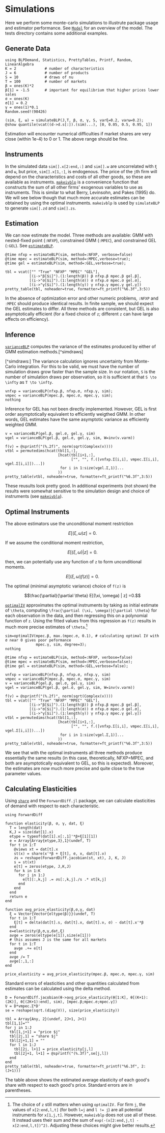 # Simulations

Here we perform some monte-carlo simulations to illustrute package
usage and estimator performance. See [`Model`](@ref) for an overview
of the model. The tests directory contains some additional examples.

## Generate Data

```@example sim
using BLPDemand, Statistics, PrettyTables, Printf, Random, LinearAlgebra
K = 2             # number of characteristics
J = 6             # number of products
S = 10            # draws of nu
T = 100           # number of markets
β = ones(K)*2 
β[1] = -1.5       # important for equilibrium that higher prices lower sales
σ = ones(K)
σ[1] = 0.2
γ = ones(1)*0.1
Random.seed!(98426)

(sim, ξ, ω) = simulateBLP(J,T, β, σ, γ, S, varξ=0.2, varω=0.2);
@show quantile(vcat((d->d.s[:]).(sim)...), [0, 0.05, 0.5, 0.95, 1])
```

Estimation will encounter numerical difficulties if market shares are very
close (within 1e-4) to 0 or 1. The above range should be fine. 

## Instruments

In the simulated data `sim[].x[2:end,:]` and `sim[].w` are uncorrelated with `ξ`
and `ω`, but price, `sim[].x[1,:]`, is endogenous. The price of the `j`th
firm will depend on the characteristics and costs of all other goods,
so these are available as instruments. [`makeivblp`](@ref) is a
convenience function that constructs the sum of all other firms'
exogenous variables to use as instruments. This is similar to what
Berry, Levinsohn, and Pakes (1995) do. We will see below though that
much more accurate estimates can be obtained by using the optimal
instruments. `makeivblp` is used by `simulateBLP` to generate `sim[].zd` and `sim[].zs`.

## Estimation

We can now estimate the model. Three methods are available:
GMM with nested-fixed point (`:NFXP`), constrained GMM (`:MPEC`), and
constrained GEL (`:GEL`). See [`estimateBLP`](@ref). 

```@repl sim
@time nfxp = estimateBLP(sim, method=:NFXP, verbose=false)
@time mpec = estimateBLP(sim, method=:MPEC,verbose=true);
@time gel = estimateBLP(sim, method=:GEL,verbose=true);
```

```@example sim
tbl = vcat(["" "True" "NFXP" "MPEC" "GEL"],
           [(i->"β[$i]").(1:length(β)) β nfxp.β mpec.β gel.β],
           [(i->"σ[$i]").(1:length(σ)) σ nfxp.σ mpec.σ gel.σ],
           [(i->"γ[$i]").(1:length(γ)) γ nfxp.γ mpec.γ gel.γ])
pretty_table(tbl, noheader=true, formatter=ft_printf("%6.3f",3:5))
```


In the absence of optimization error and other numeric problems,
`:NFXP` and `:MPEC` should produce identical results.  In finite
sample, we should expect the GEL estimates to differ. All three
methods are consistent, but GEL is also asymptotically
efficient (for a fixed choice of `z`; different `z` can have large
effects on efficiency).

## Inference

[`varianceBLP`](@ref) computes the variance of the estimates produced
by either of GMM estimation methods.[^simdraws]

[^simdraws:] The variance calculation ignores uncertainty from
Monte-Carlo integration. For this to be valid, we must have the number
of simulation draws grow faster than the sample size. In our notation,
`S` is the number of simulation draws per observation, so it is
sufficient at that ``S \to \infty`` as ``T \to \infty``.

```@example sim
vnfxp = varianceBLP(nfxp.β, nfxp.σ, nfxp.γ, sim);
vmpec = varianceBLP(mpec.β, mpec.σ, mpec.γ, sim);
nothing
```

Inference for GEL has not been directly implemented. However, GEL is
first order asymptotically equivalent to efficiently weigthed GMM. In
other words, GEL estimates have the same asymptotic variance as
efficiently weighted GMM. 

```@example sim
v = varianceBLP(gel.β, gel.σ, gel.γ, sim)
vgel = varianceBLP(gel.β, gel.σ, gel.γ, sim, W=inv(v.varm))

f(v) = @sprintf("(%.2f)", norm(sqrt(Complex(v))))
vtbl = permutedims(hcat(tbl[1,:],
                        [hcat(tbl[i+1,:],
                              ["", "", f.([vnfxp.Σ[i,i], vmpec.Σ[i,i], vgel.Σ[i,i]])...])
                         for i in 1:size(vgel.Σ,1)]...
                        ))
pretty_table(vtbl, noheader=true, formatter=ft_printf("%6.3f",3:5))
```

These reusults look pretty good. In additional experiments (not shown) 
the results were somewhat sensitive to the simulation design and
choice of instruments (see [`makeivblp`](@ref)).

## Optimal Instruments

The above estimators use the unconditional moment restriction 
```math
E[(\xi, \omega) z] =0.
```
If we assume the conditional moment restriction,
```math
E[(\xi, \omega) | z] =0.
```
then, we can potentially use any function of ``z`` to form
unconditional moments. 
```math
E[(\xi, \omega) f(z)] =0.
```

The optimal (minimal asymptotic variance) choice of `f(z)` is 
```math
\frac{\partial}{\partial \theta} E[(\xi, \omega) | z] =0.
```

[`optimalIV`](@ref) approximates the optimal instruments by taking as
initial estimate of ``\theta``, computing ``\frac{\partial (\xi,
\omega)}{\partial \theta}`` for each observation in the data, and then
regressing this on a polynomial function of ``z``. Using the fitted
values from this regression as ``f(z)`` results in much more precise
estimates of ``\theta``.[^z]

[^z]: The choice of `z` still matters when using `optimalIV.` For firm
    `j`, the values of `x[2:end,l,t]` (for both `l=j` and `l != j`)
    are all potential instruments for `x[1,j,t]`. However, `makeivblp`
    does not use all of these. It instead uses their sum and the sum
    of `exp(-(x[2:end,j,t] - x[2:end,l,t])^2)`. Adjusting these
    choices might give better results.


```@example sim
sim=optimalIV(mpec.β, max.(mpec.σ, 0.1), # calculating optimal IV with σ near 0 gives poor peformance
              mpec.γ, sim, degree=3);
nothing
```

```@repl sim
@time nfxp = estimateBLP(sim, method=:NFXP, verbose=false)
@time mpec = estimateBLP(sim, method=:MPEC,verbose=false);
@time gel = estimateBLP(sim, method=:GEL,verbose=false);
```

```@example sim
vnfxp = varianceBLP(nfxp.β, nfxp.σ, nfxp.γ, sim)
vmpec = varianceBLP(mpec.β, mpec.σ, mpec.γ, sim)
v = varianceBLP(gel.β, gel.σ, gel.γ, sim)
vgel = varianceBLP(gel.β, gel.σ, gel.γ, sim, W=inv(v.varm))

f(v) = @sprintf("(%.2f)", norm(sqrt(Complex(v))))
tbl = vcat(["" "True" "NFXP" "MPEC" "GEL"],
           [(i->"β[$i]").(1:length(β)) β nfxp.β mpec.β gel.β],
           [(i->"σ[$i]").(1:length(σ)) σ nfxp.σ mpec.σ gel.σ],
           [(i->"γ[$i]").(1:length(γ)) γ nfxp.γ mpec.γ gel.γ])
vtbl = permutedims(hcat(tbl[1,:],
                        [hcat(tbl[i+1,:],
                              ["", "", f.([vnfxp.Σ[i,i], vmpec.Σ[i,i], vgel.Σ[i,i]])...])
                         for i in 1:size(vgel.Σ,1)]...
                        ))
pretty_table(vtbl, noheader=true, formatter=ft_printf("%6.3f",3:5))
```

We see that with the optimal instruments all three methods produce
essentially the same results (in this case, theoretically, NFXP=MPEC,
and both are asymptotically equivalent to GEL, so this is
expected). Moreover, the estimates are now much more precise and quite
close to the true parameter values.

## Calculating Elasticities

Using [`share`](@ref) and the `ForwardDiff.jl` package, we can
calculate elasticities of demand with respect to each characteristic.

```@example sim
using ForwardDiff

function elasticity(β, σ, γ, dat, ξ)
  T = length(dat)
  K,J = size(dat[1].x)
  etype = typeof(dat[1].x[:,1]'*β+ξ[1][1])
  e = Array{Array{etype,3},1}(undef, T)
  for t in 1:T
    @views xt = dat[t].x
    st(x) = share(x'*β + ξ[t], σ, x, dat[t].ν)
    ∂s = reshape(ForwardDiff.jacobian(st, xt), J, K, J)
    s = st(xt)
    e[t] = zeros(etype, J,K,J)
    for k in 1:K
      for j in 1:J
        e[t][:,k,j] .= ∂s[:,k,j]./s .* xt[k,j]
      end
    end
  end
  return e
end

function avg_price_elasticity(β,σ,γ, dat)
  ξ = Vector{Vector{eltype(β)}}(undef, T)
  for t in 1:T
    ξ[t] = delta(dat[t].s, dat[t].x, dat[t].ν, σ) - dat[t].x'*β
  end
  e=elasticity(β,σ,γ,dat,ξ)
  avge = zeros(eltype(e[1]),size(e[1]))
  # this assumes J is the same for all markets
  for t in 1:T
    avge .+= e[t]
  end
  avge /= T
  avge[:,1,:]
end

price_elasticity = avg_price_elasticity(mpec.β, mpec.σ, mpec.γ, sim)
```

Standard errors of elasticities and other quantities calculated from
estimates can be calculated using the delta method.

```@example sim
D = ForwardDiff.jacobian(θ->avg_price_elasticity(θ[1:K], θ[(K+1):(2K)], θ[(2K+1):end], sim), [mpec.β;mpec.σ;mpec.γ])
V = D*vmpec.Σ*D'
se = reshape(sqrt.(diag(V)), size(price_elasticity))

tbl = Array{Any, 2}(undef, 2J+1, J+1)
tbl[1,1]=""
for j in 1:J
  tbl[1,j+1] = "price $j"
  tbl[2j,1] = "share $j"
  tbl[2j+1,1] = ""
  for l in 1:J
    tbl[2j, l+1] = price_elasticity[j,l]
    tbl[2j+1, l+1] = @sprintf("(%.3f)",se[j,l])
  end
end
pretty_table(tbl, noheader=true, formatter=ft_printf("%6.3f", 2:(J+1)))       
```

The table above shows the estimated average elasticity of each good's
share with respect to each good's price. Standard errors are in parentheses.
